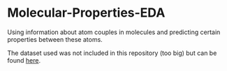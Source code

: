 # Molecular-Properties-EDA
Using information about atom couples in molecules and predicting certain properties between these atoms.

The dataset used was not included in this repository (too big) but can be found [here](https://www.kaggle.com/c/champs-scalar-coupling/data).

